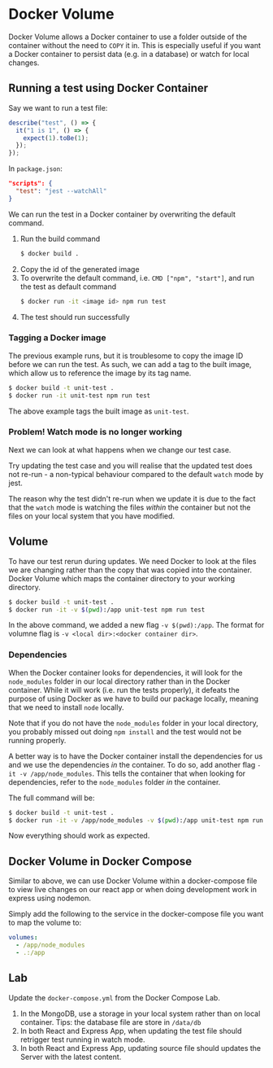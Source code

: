 # Docker Volume

Docker Volume allows a Docker container to use a folder outside of the container without the need to `COPY` it in.
This is especially useful if you want a Docker container to persist data (e.g. in a database) or watch for local changes.

## Running a test using Docker Container

Say we want to run a test file:

```javascript
describe("test", () => {
  it("1 is 1", () => {
    expect(1).toBe(1);
  });
});
```

In `package.json`:

```json
"scripts": {
  "test": "jest --watchAll"
}
```

We can run the test in a Docker container by overwriting the default command.

1. Run the build command
   ```sh
   $ docker build .
   ```
2. Copy the id of the generated image
3. To overwrite the default command, i.e. `CMD ["npm", "start"]`, and run the test as default command
   ```sh
   $ docker run -it <image id> npm run test
   ```
4. The test should run successfully

### Tagging a Docker image

The previous example runs, but it is troublesome to copy the image ID before we can run the test. As such,
we can add a tag to the built image, which allow us to reference the image by its tag name.

```sh
$ docker build -t unit-test .
$ docker run -it unit-test npm run test
```

The above example tags the built image as `unit-test`.

### Problem! Watch mode is no longer working

Next we can look at what happens when we change our test case.

Try updating the test case and you will realise that the updated test does not re-run - a non-typical behaviour compared
to the default `watch` mode by jest.

The reason why the test didn't re-run when we update it is due to the fact that the `watch` mode is watching the files
_within_ the container but not the files on your local system that you have modified.

## Volume

To have our test rerun during updates. We need Docker to look at the files we are changing rather than the copy that was copied into the container. Docker Volume which maps the container directory to your working directory.

```sh
$ docker build -t unit-test .
$ docker run -it -v $(pwd):/app unit-test npm run test
```

In the above command, we added a new flag `-v $(pwd):/app`.
The format for volumne flag is `-v <local dir>:<docker container dir>`.

### Dependencies

When the Docker container looks for dependencies, it will look for the `node_modules` folder in our local directory
rather than in the Docker container. While it will work (i.e. run the tests properly), it defeats the purpose of using
Docker as we have to build our package locally, meaning that we need to install `node` locally.

Note that if you do not have the `node_modules` folder in your local directory, you probably missed out doing
`npm install` and the test would not be running properly.

A better way is to have the Docker container install the dependencies for us and we use the dependencies _in_
the container. To do so, add another flag `-it -v /app/node_modules`. This tells the container that when looking for
dependencies, refer to the `node_modules` folder _in_ the container.

The full command will be:

```sh
$ docker build -t unit-test .
$ docker run -it -v /app/node_modules -v $(pwd):/app unit-test npm run test
```

Now everything should work as expected.

## Docker Volume in Docker Compose

Similar to above, we can use Docker Volume within a docker-compose file to view live changes on our react app
or when doing development work in express using nodemon.

Simply add the following to the service in the docker-compose file you want to map the volume to:

```yml
volumes:
  - /app/node_modules
  - .:/app
```

## Lab

Update the `docker-compose.yml` from the Docker Compose Lab.

1.  In the MongoDB, use a storage in your local system rather than on local container. Tips: the database file are store in `/data/db`
2.  In both React and Express App, when updating the test file should retrigger test running in watch mode.
3.  In both React and Express App, updating source file should updates the Server with the latest content.
